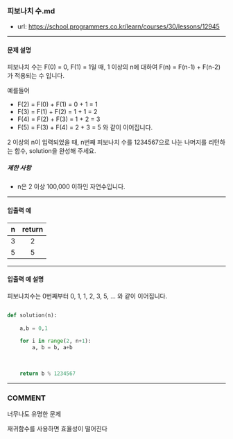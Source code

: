 ### 피보나치 수.md

 - url: https://school.programmers.co.kr/learn/courses/30/lessons/12945
 
 --------
 
#### 문제 설명
피보나치 수는 F(0) = 0, F(1) = 1일 때, 1 이상의 n에 대하여 F(n) = F(n-1) + F(n-2) 가 적용되는 수 입니다.

예를들어

 - F(2) = F(0) + F(1) = 0 + 1 = 1
 - F(3) = F(1) + F(2) = 1 + 1 = 2
 - F(4) = F(2) + F(3) = 1 + 2 = 3
 - F(5) = F(3) + F(4) = 2 + 3 = 5
와 같이 이어집니다.

2 이상의 n이 입력되었을 때, n번째 피보나치 수를 1234567으로 나눈 나머지를 리턴하는 함수, solution을 완성해 주세요.

##### 제한 사항
 - n은 2 이상 100,000 이하인 자연수입니다.
 
--------
 
#### 입출력 예
|n|return|
|:---:|:---:|
|3|2|
|5|5|
 
--------

#### 입출력 예 설명
피보나치수는 0번째부터 0, 1, 1, 2, 3, 5, ... 와 같이 이어집니다.
```python

def solution(n):
    
    a,b = 0,1
    
    for i in range(2, n+1):
        a, b = b, a+b
    
            
    
    return b % 1234567

```

------
### COMMENT
너무나도 유명한 문제

재귀함수를 사용하면 효율성이 떨어진다




